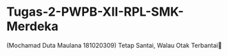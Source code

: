 # Tugas-2-PWPB-XII-RPL-SMK-Merdeka
(Mochamad Duta Maulana 181020309)
Tetap Santai, Walau Otak Terbantai👊
